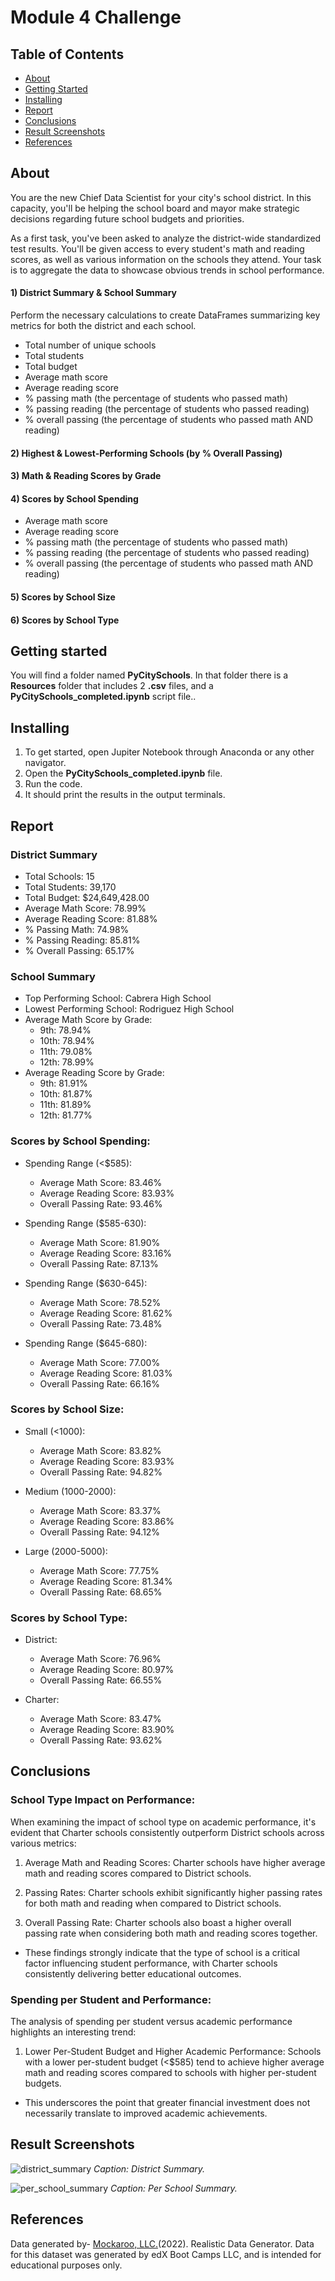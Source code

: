 # Module 4 Challenge

## Table of Contents

- [About](#about)
- [Getting Started](#getting_started)
- [Installing](#installing)
- [Report](#report)
- [Conclusions](#conclusions)
- [Result Screenshots](#result_screenshots)
- [References](#references)

## About

You are the new Chief Data Scientist for your city's school district. In this capacity, you'll be helping the school board and mayor make strategic decisions regarding future school budgets and priorities.

As a first task, you've been asked to analyze the district-wide standardized test results. You'll be given access to every student's math and reading scores, as well as various information on the schools they attend. Your task is to aggregate the data to showcase obvious trends in school performance.

#### 1) District Summary & School Summary
Perform the necessary calculations to create DataFrames summarizing key metrics for both the district and each school.
- Total number of unique schools
- Total students
- Total budget
- Average math score
- Average reading score
- % passing math (the percentage of students who passed math)
- % passing reading (the percentage of students who passed reading)
- % overall passing (the percentage of students who passed math AND reading)

#### 2) Highest & Lowest-Performing Schools (by % Overall Passing)
#### 3) Math & Reading Scores by Grade
#### 4) Scores by School Spending
- Average math score
- Average reading score
- % passing math (the percentage of students who passed math)
- % passing reading (the percentage of students who passed reading)
- % overall passing (the percentage of students who passed math AND reading)

#### 5) Scores by School Size
#### 6) Scores by School Type

## Getting started

You will find a folder named **PyCitySchools**. In that folder there is a **Resources** folder that includes 2 **.csv** files, and a **PyCitySchools_completed.ipynb** script file..

## Installing

1) To get started, open Jupiter Notebook through Anaconda or any other navigator.
2) Open the **PyCitySchools_completed.ipynb** file.  
3) Run the code.
4) It should print the results in the output terminals.

## Report

### District Summary

- Total Schools: 15
- Total Students: 39,170
- Total Budget: $24,649,428.00
- Average Math Score: 78.99%
- Average Reading Score: 81.88%
- % Passing Math: 74.98%
- % Passing Reading: 85.81%
- % Overall Passing: 65.17%

### School Summary

- Top Performing School: Cabrera High School
- Lowest Performing School: Rodriguez High School
- Average Math Score by Grade:
  - 9th: 78.94%
  - 10th: 78.94%
  - 11th: 79.08%
  - 12th: 78.99%
- Average Reading Score by Grade:
  - 9th: 81.91%
  - 10th: 81.87%
  - 11th: 81.89%
  - 12th: 81.77%

### Scores by School Spending:

- Spending Range (<$585):
  - Average Math Score: 83.46%
  - Average Reading Score: 83.93%
  - Overall Passing Rate: 93.46%
    
- Spending Range ($585-630):
  - Average Math Score: 81.90%
  - Average Reading Score: 83.16%
  - Overall Passing Rate: 87.13%
    
- Spending Range ($630-645):
  - Average Math Score: 78.52%
  - Average Reading Score: 81.62%
  - Overall Passing Rate: 73.48%

- Spending Range ($645-680):
  - Average Math Score: 77.00%
  - Average Reading Score: 81.03%
  - Overall Passing Rate: 66.16%

### Scores by School Size:

- Small (<1000):
  - Average Math Score: 83.82%
  - Average Reading Score: 83.93%
  - Overall Passing Rate: 94.82%

- Medium (1000-2000):
  - Average Math Score: 83.37%
  - Average Reading Score: 83.86%
  - Overall Passing Rate: 94.12%

- Large (2000-5000):
  - Average Math Score: 77.75%
  - Average Reading Score: 81.34%
  - Overall Passing Rate: 68.65%

### Scores by School Type:

- District:
  - Average Math Score: 76.96%
  - Average Reading Score: 80.97%
  - Overall Passing Rate: 66.55%

- Charter:
  - Average Math Score: 83.47%
  - Average Reading Score: 83.90%
  - Overall Passing Rate: 93.62%

## Conclusions

### School Type Impact on Performance:
When examining the impact of school type on academic performance, it's evident that Charter schools consistently outperform District schools across various metrics:
1) Average Math and Reading Scores:
Charter schools have higher average math and reading scores compared to District schools.

2) Passing Rates:
Charter schools exhibit significantly higher passing rates for both math and reading when compared to District schools.

3) Overall Passing Rate:
Charter schools also boast a higher overall passing rate when considering both math and reading scores together.

- These findings strongly indicate that the type of school is a critical factor influencing student performance,  with Charter schools consistently delivering better educational outcomes.
  
### Spending per Student and Performance:
The analysis of spending per student versus academic performance highlights an interesting trend:

1) Lower Per-Student Budget and Higher Academic Performance:
Schools with a lower per-student budget (<$585) tend to achieve higher average math and reading scores compared to schools with higher per-student budgets.

- This underscores the point that greater financial investment does not necessarily translate to improved academic achievements.

## Result Screenshots

![district_summary](Screenshots/district_summary.png)
*Caption: District Summary.*

![per_school_summary](Screenshots/per_school_summary.png)
*Caption: Per School Summary.*

## References
Data generated by- [Mockaroo, LLC.](https://mockaroo.com/)(2022). Realistic Data Generator. Data for this dataset was generated by edX Boot Camps LLC, and is intended for educational purposes only.
